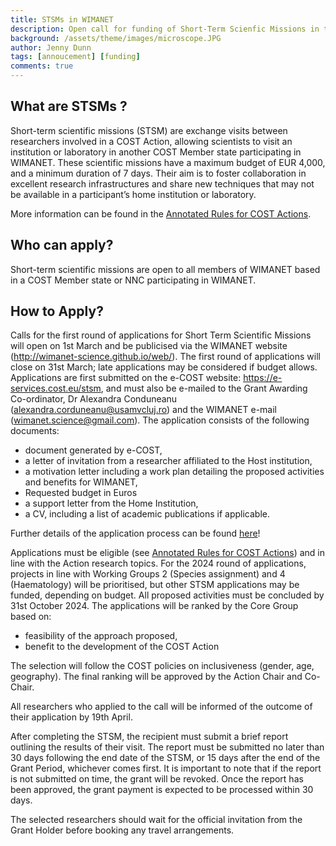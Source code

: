 ```yaml
---
title: STSMs in WIMANET
description: Open call for funding of Short-Term Scienfic Missions in the Wildlife Malaria Network
background: /assets/theme/images/microscope.JPG
author: Jenny Dunn
tags: [annoucement] [funding]
comments: true
---
```


## What are STSMs ? 
Short-term scientific missions (STSM) are exchange visits between researchers involved in a COST Action, allowing scientists to visit an institution or laboratory in another COST Member state  participating  in  WIMANET.  These  scientific  missions  have  a  maximum  budget  of  EUR 4,000,  and  a  minimum  duration  of  7  days.  Their  aim  is  to  foster  collaboration  in  excellent research infrastructures and share new techniques that may not be available in a participant’s home institution or laboratory. 
 
More information can be found in the [Annotated Rules for COST Actions](https://www.cost.eu/uploads/2023/11/COST-094-21-Annotated-Rules-for-COST-Actions-Level-C-V1.4-Final-.pdf). 
 
## Who can apply? 
Short-term scientific missions are open to all members of WIMANET based in a COST Member state or NNC participating in WIMANET. 
 
## How to Apply? 
Calls  for  the  first  round  of  applications  for  Short  Term  Scientific  Missions  will  open  on  1st March and be publicised via the WIMANET website (http://wimanet-science.github.io/web/). The first round of applications will close on 31st March; late applications may be considered if budget allows. Applications are first submitted on the e-COST website: https://e-services.cost.eu/stsm,  and  must  also  be  e-mailed  to  the  Grant  Awarding  Co-ordinator,  Dr Alexandra  Conduneanu  (alexandra.corduneanu@usamvcluj.ro)  and  the  WIMANET  e-mail (wimanet.science@gmail.com). The application consists of the following documents: 

* document generated by e-COST,
* a letter of invitation from a researcher affiliated to the Host institution, 
* a motivation letter including a work plan detailing the proposed activities and benefits for WIMANET, 
* Requested budget in Euros 
* a support letter from the Home Institution, 
* a CV, including a list of academic publications if applicable. 
 
Further details of the application process can be found [here](https://www.cost.eu/uploads/2021/12/Grant-Awarding-userguide.pdf)!  
 
Applications must be eligible (see [Annotated Rules for COST Actions](https://www.cost.eu/uploads/2023/11/COST-094-21-Annotated-Rules-for-COST-Actions-Level-C-V1.4-Final-.pdf)) and in line with the Action research topics. For the 2024 round of applications, projects in line with Working Groups 2 (Species assignment) and 4 (Haematology) will be prioritised, but other STSM applications may be funded, depending on budget. All proposed activities must be concluded by 31st October 2024. The applications will be ranked by the Core Group based on: 

* feasibility of the approach proposed,
* benefit to the development of the COST Action 
 
The selection will follow the COST policies on inclusiveness (gender, age, geography). The final ranking will be approved by the Action Chair and Co-Chair. 

All researchers who applied to the call will be informed of the outcome of their application by 19th April. 
 
After completing the STSM, the recipient must submit a brief report outlining the results of their visit. The report must be submitted no later than 30 days following the end date of the STSM, or 15 days after the end of the Grant Period, whichever comes first. It is important to note that if the report is not submitted on time, the grant will be revoked. Once the report has  been  approved,  the  grant  payment  is  expected  to  be  processed  within  30  days. 
 
The selected researchers should wait for the official invitation from the Grant Holder before booking any travel arrangements. 
 
 
